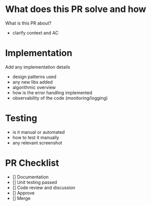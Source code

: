 # What does this PR solve and how
What is this PR about?
- clarify context and AC

# Implementation 

Add any implementation details
- design patterns used
- any new libs added
- algorithmic overview
- how is the error handling implemented
- observability of the code (monitoring/logging)

# Testing
- is it manual or automated
- how to test it manually
- any relevant screenshot

# PR Checklist
- [] Documentation
- [] Unit testing passed
- [] Code review and discussion
- [] Approve
- [] Merge